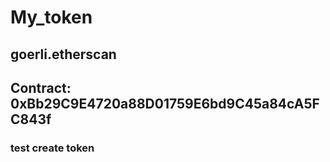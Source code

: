 # My_token
## goerli.etherscan 
## Contract: 0xBb29C9E4720a88D01759E6bd9C45a84cA5FC843f
### test create token 

